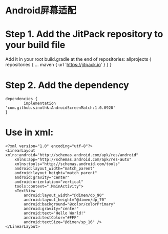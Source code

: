 # Android屏幕适配

# Step 1. Add the JitPack repository to your build file
  Add it in your root build.gradle at the end of repositories:
    allprojects {
      repositories {
        ...
        maven { url 'https://jitpack.io' }
      }
    }
  
# Step 2. Add the dependency
    dependencies {
            implementation 'com.github.sinothk:AndroidScreenMatch:1.0.0920'
    }
    
# Use in xml:
    <?xml version="1.0" encoding="utf-8"?>
    <LinearLayout xmlns:android="http://schemas.android.com/apk/res/android"
        xmlns:app="http://schemas.android.com/apk/res-auto"
        xmlns:tools="http://schemas.android.com/tools"
        android:layout_width="match_parent"
        android:layout_height="match_parent"
        android:gravity="center"
        android:orientation="vertical"
        tools:context=".MainActivity">
        <TextView
            android:layout_width="@dimen/dp_90"
            android:layout_height="@dimen/dp_70"
            android:background="@color/colorPrimary"
            android:gravity="center"
            android:text="Hello World!"
            android:textColor="#FFF"
            android:textSize="@dimen/sp_16" />
    </LinearLayout>
